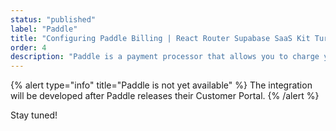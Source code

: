 ```yaml
---
status: "published"
label: "Paddle"
title: "Configuring Paddle Billing | React Router Supabase SaaS Kit Turbo"
order: 4
description: "Paddle is a payment processor that allows you to charge your users for your SaaS product. It is a Merchant of Record, which means they handle all the billing and compliance for you."
---
```


{% alert type="info" title="Paddle is not yet available" %}
The integration will be developed after Paddle releases their Customer Portal.
{% /alert %}

Stay tuned!
